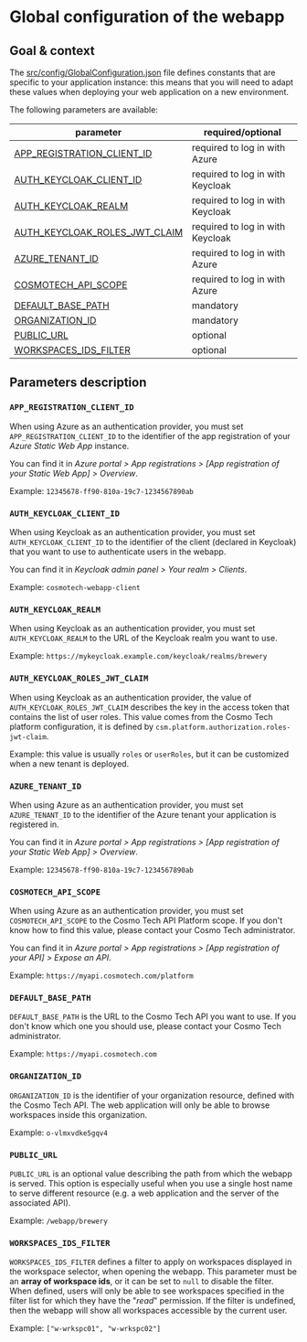 # Global configuration of the webapp

## Goal & context

The [src/config/GlobalConfiguration.json](../src/config/GlobalConfiguration.json) file defines constants that are
specific to your application instance: this means that you will need to adapt these values when deploying your web
application on a new environment.

The following parameters are available:

| parameter                                                       | required/optional                |
| --------------------------------------------------------------- | -------------------------------- |
| [APP_REGISTRATION_CLIENT_ID](#app_registration_client_id)       | required to log in with Azure    |
| [AUTH_KEYCLOAK_CLIENT_ID](#auth_keycloak_client_id)             | required to log in with Keycloak |
| [AUTH_KEYCLOAK_REALM](#auth_keycloak_realm)                     | required to log in with Keycloak |
| [AUTH_KEYCLOAK_ROLES_JWT_CLAIM](#auth_keycloak_roles_jwt_claim) | required to log in with Keycloak |
| [AZURE_TENANT_ID](#azure_tenant_id)                             | required to log in with Azure    |
| [COSMOTECH_API_SCOPE](#cosmotech_api_scope)                     | required to log in with Azure    |
| [DEFAULT_BASE_PATH](#default_base_path)                         | mandatory                        |
| [ORGANIZATION_ID](#organization_id)                             | mandatory                        |
| [PUBLIC_URL](#public_url)                                       | optional                         |
| [WORKSPACES_IDS_FILTER](#workspaces_ids_filter)                 | optional                         |

## Parameters description

### `APP_REGISTRATION_CLIENT_ID`

When using Azure as an authentication provider, you must set `APP_REGISTRATION_CLIENT_ID` to the identifier of the app
registration of your _Azure Static Web App_ instance.

You can find it in _Azure portal > App registrations > [App registration of your Static Web App] > Overview_.

Example: `12345678-ff90-810a-19c7-1234567890ab`

### `AUTH_KEYCLOAK_CLIENT_ID`

When using Keycloak as an authentication provider, you must set `AUTH_KEYCLOAK_CLIENT_ID` to the identifier of the
client (declared in Keycloak) that you want to use to authenticate users in the webapp.

You can find it in _Keycloak admin panel > Your realm > Clients_.

Example: `cosmotech-webapp-client`

### `AUTH_KEYCLOAK_REALM`

When using Keycloak as an authentication provider, you must set `AUTH_KEYCLOAK_REALM` to the URL of the Keycloak realm
you want to use.

Example: `https://mykeycloak.example.com/keycloak/realms/brewery`

### `AUTH_KEYCLOAK_ROLES_JWT_CLAIM`

When using Keycloak as an authentication provider, the value of `AUTH_KEYCLOAK_ROLES_JWT_CLAIM` describes the key in the
access token that contains the list of user roles. This value comes from the Cosmo Tech platform configuration, it is
defined by `csm.platform.authorization.roles-jwt-claim`.

Example: this value is usually `roles` or `userRoles`, but it can be customized when a new tenant is deployed.

### `AZURE_TENANT_ID`

When using Azure as an authentication provider, you must set `AZURE_TENANT_ID` to the identifier of the Azure tenant
your application is registered in.

You can find it in _Azure portal > App registrations > [App registration of your Static Web App] > Overview_.

Example: `12345678-ff90-810a-19c7-1234567890ab`

### `COSMOTECH_API_SCOPE`

When using Azure as an authentication provider, you must set `COSMOTECH_API_SCOPE` to the Cosmo Tech API Platform scope.
If you don't know how to find this value, please contact your Cosmo Tech administrator.

You can find it in _Azure portal > App registrations > [App registration of your API] > Expose an API_.

Example: `https://myapi.cosmotech.com/platform`

### `DEFAULT_BASE_PATH`

`DEFAULT_BASE_PATH` is the URL to the Cosmo Tech API you want to use. If you don't know which one you should use, please
contact your Cosmo Tech administrator.

Example: `https://myapi.cosmotech.com`

### `ORGANIZATION_ID`

`ORGANIZATION_ID` is the identifier of your organization resource, defined with the Cosmo Tech API. The web application
will only be able to browse workspaces inside this organization.

Example: `o-vlmxvdke5gqv4`

### `PUBLIC_URL`

`PUBLIC_URL` is an optional value describing the path from which the webapp is served. This option is especially useful
when you use a single host name to serve different resource (e.g. a web application and the server of the associated
API).

Example: `/webapp/brewery`

### `WORKSPACES_IDS_FILTER`

`WORKSPACES_IDS_FILTER` defines a filter to apply on workspaces displayed in the workspace selector, when opening
the webapp. This parameter must be an **array of workspace ids**, or it can be set to `null` to disable the filter.
When defined, users will only be able to see workspaces specified in the filter list for which they have the "_read_"
permission. If the filter is undefined, then the webapp will show all workspaces accessible by the current user.

Example: `["w-wrkspc01", "w-wrkspc02"]`
